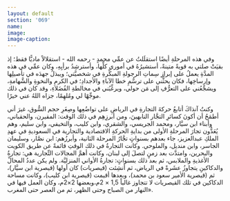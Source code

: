 ```yaml
---
layout: default
section: '069'
name:
image:
image-caption:
---
```


وفي هذه المرحلةِ أيضًا استقلَلتُ عن عمِّي محمدٍ - رحمه الله - استقلالاً ماديًّا فقط؛ إذ بقيَتْ صلتي به قويةً متينةً، أستشيرُهُ في أموري كلِّها، وأسترشِدُ برأيِهِ، وكان عمِّي في هذه المدَّةِ يعملُ على إبرازِ سِماتِ الرجولةِ المبكِّرةِ في شخصيَّتي؛ ويبذلُ جهدَه في تأصيلِها وإرساخِها، فكان يحثُّني على ترسُّمِ خطا الآباءِ والأجدادِ؛ في الكرمِ والنخوةِ والشَّهامةِ، ويشجِّعُني على التعرُّفِ إلى مَن حولي، ويرغِّبُني في مخالطةِ الفُضَلاءِ، وقد كان في ذلك موجِّهًا لي ومُلهِمًا، جزاه اللهُ عني خيرًا.

وكنتُ آنذاكَ أتابعُ حركةَ التجارةِ في الرياضِ على تواضُعِها وصِغَرِ حجم السُّوق، غيرَ أني أطمَحُ أن أكونَ كسائرِ التجَّار النابهينَ، ومن أبرزِهِم في ذلك الوقت: المقيرن، والحقباني، وأبناء ابن سيَّار، ومحمد الجريسي، والشقري، وابن كليب، والتخيفي، وابن سليم، وهم يُعَدُّون تجارَ المرحلةِ الأولى من بدايةِ الحركةِ الاقتصادية والتجارية في السعوديةِ في عهدِ الملكِ عبدالعزيز، جاء بعدهم بسنواتٍ تجَّارُ المرحلة الثانية، وأبرزُهم: ابن نصَّار، وسليمان الجاسر، وابن منديل، والملوحي. وكانت التجارةُ في ذلك الوقتِ قائمةً عن طريق الكويت والبحرين، وامتدَّت بعد زمنٍ لتصلَ إلى لبنان، وكانت أهمَّ المجالات التِّجارية هي: تجارةُ الأغذيةِ والملابس، ثم بعد ذلك بسنواتٍ: تجارةُ الأواني المنزليَّة. ولم يكن عددُ المحالِّ والدكاكينِ يتجاوزُ عشَرةً في الرياض، ثم أنشِئت (قيصريات) كان أولها (قيصرية ابن سيَّار)، ثم (قيصرية الأمير سعود بن محمد)، وبعدها أقيمت (قيصرية ابن كليب)، وكانت مساحة الدكاكين في تلك القيصريات لا تتجاوز غالباً 1,5 × 2م،وبعضها 2×2م، وكان العمل فيها في النهار من الصباح وحتى الظهر، ثم من العصر حتى المغرب».
